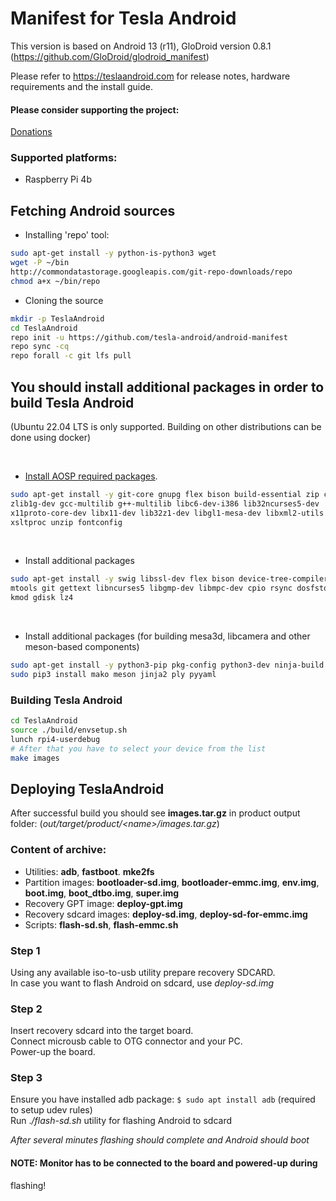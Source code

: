 # Manifest for Tesla Android

This version is based on Android 13 (r11), GloDroid version 0.8.1 (https://github.com/GloDroid/glodroid_manifest)

Please refer to https://teslaandroid.com for release notes, hardware requirements and the install guide.

#### Please consider supporting the project: 

[Donations](https://teslaandroid.com/donations)

### Supported platforms:
- Raspberry Pi 4b

## Fetching Android sources
- Installing 'repo' tool:
```bash
sudo apt-get install -y python-is-python3 wget
wget -P ~/bin 
http://commondatastorage.googleapis.com/git-repo-downloads/repo
chmod a+x ~/bin/repo
```

- Cloning the source
```bash
mkdir -p TeslaAndroid
cd TeslaAndroid
repo init -u https://github.com/tesla-android/android-manifest
repo sync -cq
repo forall -c git lfs pull
```

## You should install additional packages in order to build Tesla Android
(Ubuntu 22.04 LTS is only supported. Building on other distributions can 
be done using docker)

<br/>

- [Install AOSP required 
packages](https://source.android.com/setup/build/initializing).
```bash
sudo apt-get install -y git-core gnupg flex bison build-essential zip curl 
zlib1g-dev gcc-multilib g++-multilib libc6-dev-i386 lib32ncurses5-dev 
x11proto-core-dev libx11-dev lib32z1-dev libgl1-mesa-dev libxml2-utils 
xsltproc unzip fontconfig
```

<br/>

- Install additional packages
```bash
sudo apt-get install -y swig libssl-dev flex bison device-tree-compiler 
mtools git gettext libncurses5 libgmp-dev libmpc-dev cpio rsync dosfstools 
kmod gdisk lz4
```

<br/>

- Install additional packages (for building mesa3d, libcamera and other 
meson-based components)
```bash
sudo apt-get install -y python3-pip pkg-config python3-dev ninja-build
sudo pip3 install mako meson jinja2 ply pyyaml
```

### Building Tesla Android
```bash
cd TeslaAndroid
source ./build/envsetup.sh
lunch rpi4-userdebug
# After that you have to select your device from the list
make images
```
  
## Deploying TeslaAndroid

After successful build you should see **images.tar.gz** in product output 
folder: 
(*out/target/product/<name\>/images.tar.gz*)  
  
### Content of archive:
* Utilities: **adb**, **fastboot**. **mke2fs**  
* Partition images: **bootloader-sd.img**, **bootloader-emmc.img**, 
**env.img**, **boot.img**, **boot_dtbo.img**, **super.img**  
* Recovery GPT image: **deploy-gpt.img**  
* Recovery sdcard images: **deploy-sd.img**, **deploy-sd-for-emmc.img**  
* Scripts: **flash-sd.sh**, **flash-emmc.sh**  
  
### Step 1
Using any available iso-to-usb utility prepare recovery SDCARD.  
In case you want to flash Android on sdcard, use *deploy-sd.img*  
  
### Step 2
Insert recovery sdcard into the target board.  
Connect microusb cable to OTG connector and your PC.  
Power-up the board.  
  
### Step 3
Ensure you have installed adb package: ```$ sudo apt install adb``` 
(required to setup udev rules)  
Run .*/flash-sd.sh* utility for flashing Android to sdcard
  
*After several minutes flashing should complete and Android should boot*  
  
#### NOTE: Monitor has to be connected to the board and powered-up during 
flashing!
  
